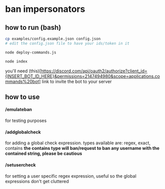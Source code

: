 # ban impersonators

## how to run (bash)

```bash
cp examples/config.example.json config.json
# edit the config.json file to have your ids/token in it
```

```bash
node deploy-commands.js
```

```bash
node index
```

you'll need (this)[https://discord.com/api/oauth2/authorize?client_id={INSERT_BOT_ID_HERE}&permissions=2147494980&scope=applications.commands%20bot] link to invite the bot to your server

## how to use

#### /emulateban <user> <type> <reason>

for testing purposes

#### /addglobalcheck <type> <expression>

for adding a global check expression.
types available are: regex, exact, contains
**the contains type will ban/request to ban any username with the contained string, please be cautious**

#### /setusercheck <user> <expression>

for setting a user specific regex expression, useful so the global expressions don't get cluttered
